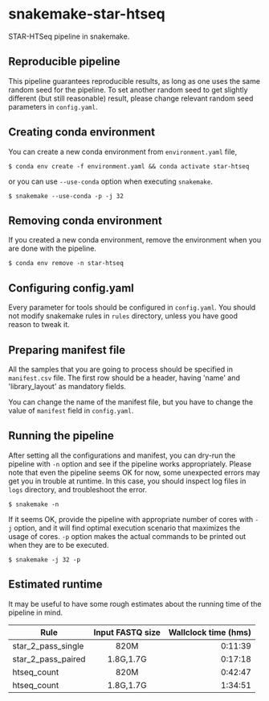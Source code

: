 # snakemake-star-htseq

STAR-HTSeq pipeline in snakemake.

## Reproducible pipeline
This pipeline guarantees reproducible results, as long as one uses the same random seed for the pipeline.
To set another random seed to get slightly different (but still reasonable) result, please change relevant random seed parameters in `config.yaml`.

## Creating conda environment
You can create a new conda environment from `environment.yaml` file, 
```shell
$ conda env create -f environment.yaml && conda activate star-htseq
```

or you can use `--use-conda` option when executing `snakemake`.
```shell
$ snakemake --use-conda -p -j 32
```

## Removing conda environment
If you created a new conda environment, remove the environment when you are done with the pipeline.
```shell
$ conda env remove -n star-htseq
```

## Configuring config.yaml
Every parameter for tools should be configured in `config.yaml`. You should not modify snakemake rules in `rules` directory, unless you have good reason to tweak it.

## Preparing manifest file
All the samples that you are going to process should be specified in `manifest.csv` file. The first row should be a header, having 'name' and 'library\_layout' as mandatory fields.

You can change the name of the manifest file, but you have to change the value of `manifest` field in `config.yaml`.

## Running the pipeline
After setting all the configurations and manifest, you can dry-run the pipeline with `-n` option and see if the pipeline works appropriately.
Please note that even the pipeline seems OK for now, some unexpected errors may get you in trouble at runtime.
In this case, you should inspect log files in `logs` directory, and troubleshoot the error.
```shell
$ snakemake -n
```
If it seems OK, provide the pipeline with appropriate number of cores with `-j` option, and it will find optimal execution scenario that maximizes the usage of cores. 
`-p` option makes the actual commands to be printed out when they are to be executed.
```shell
$ snakemake -j 32 -p 
```

## Estimated runtime
It may be useful to have some rough estimates about the running time of the pipeline in mind.

| Rule | Input FASTQ size | Wallclock time (hms) |
| --- |:---:| ---:|
| star\_2\_pass\_single | 820M | 0:11:39 |
| star\_2\_pass\_paired | 1.8G,1.7G | 0:17:18 |
| htseq\_count | 820M | 0:42:47 |
| htseq\_count | 1.8G,1.7G | 1:34:51 |

